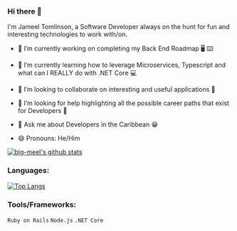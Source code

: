 ### Hi there 👋

I'm Jameel Tomlinson, a Software Developer  always on the hunt for fun and interesting technologies to work with/on.

- 🔭 I’m currently working on completing my Back End Roadmap :desktop_computer: :keyboard:

- 🌱 I’m currently learning how to leverage Microservices, Typescript and what can I REALLY do with .NET Core :computer:

- 👯 I’m looking to collaborate on interesting and useful applications :handshake:

- 🤔 I’m looking for help highlighting all the possible career paths that exist for Developers :thinking:

- 💬 Ask me about Developers in the Caribbean :grin:

- 😄 Pronouns: He/Him


[![big-meel's github stats](https://github-readme-stats.vercel.app/api?username=big-meel&show_icons=true&hide_border=true&theme=radical)](https://github.com/anuraghazra/github-readme-stats)


### Languages:

[![Top Langs](https://github-readme-stats.vercel.app/api/top-langs/?username=big-meel&layout=compact&hide_border=true&theme=radical)](https://github.com/anuraghazra/github-readme-stats)

### Tools/Frameworks:
`Ruby on Rails`
`Node.js`
`.NET Core`



